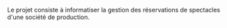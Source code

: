 Le projet consiste à informatiser la gestion des réservations de spectacles d'une société de production.
